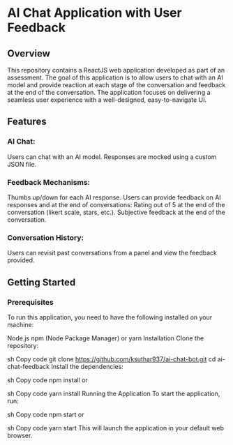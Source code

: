 #  AI Chat Application with User Feedback

## Overview
This repository contains a ReactJS web application developed as part of an assessment. 
The goal of this application is to allow users to chat with an AI model and provide reaction at each stage of the conversation and feedback at the end of the conversation.
The application focuses on delivering a seamless user experience with a well-designed, easy-to-navigate UI.

## Features

### AI Chat: 

Users can chat with an AI model. Responses are mocked using a custom JSON file.

### Feedback Mechanisms: 

Thumbs up/down for each AI response.
Users can provide feedback on AI responses and at the end of conversations: 
Rating out of 5 at the end of the conversation (likert scale, stars, etc.).
Subjective feedback at the end of the conversation.

### Conversation History: 
Users can revisit past conversations from a panel and view the feedback provided.

## Getting Started

### Prerequisites
To run this application, you need to have the following installed on your machine:

Node.js
npm (Node Package Manager) or yarn
Installation
Clone the repository:

sh
Copy code
git clone https://github.com/ksuthar937/ai-chat-bot.git
cd ai-chat-feedback
Install the dependencies:

sh
Copy code
npm install
or

sh
Copy code
yarn install
Running the Application
To start the application, run:

sh
Copy code
npm start
or

sh
Copy code
yarn start
This will launch the application in your default web browser.
